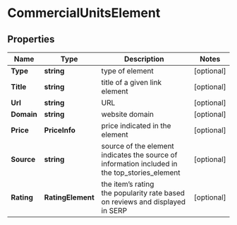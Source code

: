 # CommercialUnitsElement


## Properties

| Name | Type | Description | Notes |
|------------ | ------------- | ------------- | -------------|
**Type** | **string** | type of element |[optional]|
**Title** | **string** | title of a given link element |[optional]|
**Url** | **string** | URL |[optional]|
**Domain** | **string** | website domain |[optional]|
**Price** | **PriceInfo** | price indicated in the element |[optional]|
**Source** | **string** | source of the element<br>indicates the source of information included in the top_stories_element |[optional]|
**Rating** | **RatingElement** | the item’s rating <br>the popularity rate based on reviews and displayed in SERP |[optional]|